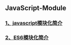 ## JavaScript-Module

### [1、javascript模块化简介](https://github.com/simplexcspp/JavaScript-Module/issues/1)

### [2、ES6模块化简介](https://github.com/simplexcspp/JavaScript-Module/issues/2)
